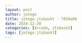 ```yaml
---
layout: post
author: jotego
title: jotego.jtsbaskt - 7858a00
date: 2024-12-20
categories: [Arcade, jtsbaskt]
tags: [jotego.jtsbaskt]
---
```


